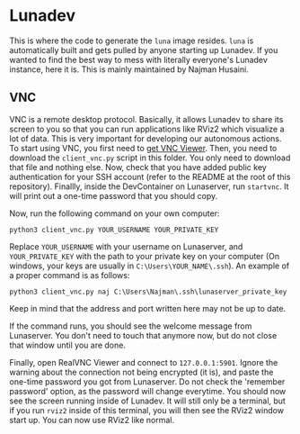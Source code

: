 # Lunadev

This is where the code to generate the `luna` image resides. `luna` is automatically built and gets pulled by anyone starting up Lunadev. If you wanted to find the best way to mess with literally everyone's Lunadev instance, here it is. This is mainly maintained by Najman Husaini.

## VNC

VNC is a remote desktop protocol. Basically, it allows Lunadev to share its screen to you so that you can run applications like RViz2 which visualize a lot of data. This is very important for developing our autonomous actions. To start using VNC, you first need to [get VNC Viewer](https://www.realvnc.com/en/connect/download/viewer/). Then, you need to download the `client_vnc.py` script in this folder. You only need to download that file and nothing else. Now, check that you have added public key authentication for your SSH account (refer to the README at the root of this repository). Finallly, inside the DevContainer on Lunaserver, run `startvnc`. It will print out a one-time password that you should copy.

Now, run the following command on your own computer:

`python3 client_vnc.py YOUR_USERNAME YOUR_PRIVATE_KEY`

Replace `YOUR_USERNAME` with your username on Lunaserver, and `YOUR_PRIVATE_KEY` with the path to your private key on your computer (On windows, your keys are usually in `C:\Users\YOUR_NAME\.ssh`). An example of a proper command is as follows:

`python3 client_vnc.py naj C:\Users\Najman\.ssh\lunaserver_private_key`

Keep in mind that the address and port written here may not be up to date.

If the command runs, you should see the welcome message from Lunaserver. You don't need to touch that anymore now, but do not close that window until you are done.

Finally, open RealVNC Viewer and connect to `127.0.0.1:5901`. Ignore the warning about the connection not being encrypted (it is), and paste the one-time password you got from Lunaserver. Do not check the 'remember password' option, as the password will change everytime. You should now see the screen running inside of Lunadev. It will still only be a terminal, but if you run `rviz2` inside of this terminal, you will then see the RViz2 window start up. You can now use RViz2 like normal.
